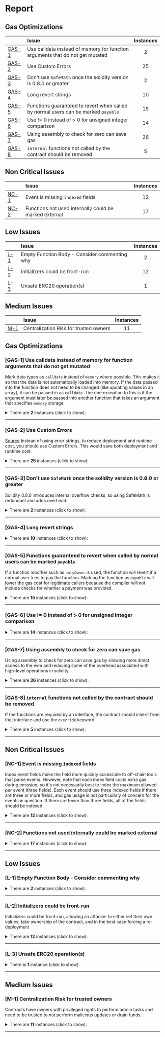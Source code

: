 # Report


## Gas Optimizations


| |Issue|Instances|
|-|:-|:-:|
| [GAS-1](#GAS-1) | Use calldata instead of memory for function arguments that do not get mutated | 2 |
| [GAS-2](#GAS-2) | Use Custom Errors | 25 |
| [GAS-3](#GAS-3) | Don't use `SafeMath` once the solidity version is 0.8.0 or greater | 2 |
| [GAS-4](#GAS-4) | Long revert strings | 10 |
| [GAS-5](#GAS-5) | Functions guaranteed to revert when called by normal users can be marked `payable` | 15 |
| [GAS-6](#GAS-6) | Use != 0 instead of > 0 for unsigned integer comparison | 14 |
| [GAS-7](#GAS-7) | Using assembly to check for zero can save gas | 26 |
| [GAS-8](#GAS-8) | `internal` functions not called by the contract should be removed | 5 |


## Non Critical Issues


| |Issue|Instances|
|-|:-|:-:|
| [NC-1](#NC-1) | Event is missing `indexed` fields | 12 |
| [NC-2](#NC-2) | Functions not used internally could be marked external | 17 |


## Low Issues


| |Issue|Instances|
|-|:-|:-:|
| [L-1](#L-1) | Empty Function Body - Consider commenting why | 2 |
| [L-2](#L-2) | Initializers could be front-run | 12 |
| [L-3](#L-3) | Unsafe ERC20 operation(s) | 1 |


## Medium Issues


| |Issue|Instances|
|-|:-|:-:|
| [M-1](#M-1) | Centralization Risk for trusted owners | 11 |



## Gas Optimizations


<a name="GAS-1"></a> 
### [GAS-1] Use calldata instead of memory for function arguments that do not get mutated
Mark data types as `calldata` instead of `memory` where possible. This makes it so that the data is not automatically loaded into memory. If the data passed into the function does not need to be changed (like updating values in an array), it can be passed in as `calldata`. The one exception to this is if the argument must later be passed into another function that takes an argument that specifies `memory` storage.

<details>

<summary>
There are <b>2</b> instances (click to show):
</summary>

```solidity
File: contracts/treasury/Treasury.sol

18:         address[] memory proposers,

19:         address[] memory executors,

```
[#L18](https://github.com/code-423n4/2023-08-livepeer/blob/main/contracts/treasury/Treasury.sol) [#L19](https://github.com/code-423n4/2023-08-livepeer/blob/main/contracts/treasury/Treasury.sol) 

</details>

---

<a name="GAS-2"></a> 
### [GAS-2] Use Custom Errors
[Source](https://blog.soliditylang.org/2021/04/21/custom-errors/)
Instead of using error strings, to reduce deployment and runtime cost, you should use Custom Errors. This would save both deployment and runtime cost.

<details>

<summary>
There are <b>25</b> instances (click to show):
</summary>

```solidity
File: contracts/bonding/BondingManager.sol

253:         require(isValidUnbondingLock(msg.sender, _unbondingLockId), "invalid unbonding lock ID");

279:         require(_recipient != address(0), "invalid recipient");

281:         require(fees >= _amount, "insufficient fees to withdraw");

310:         require(isRegisteredTranscoder(_transcoder), "transcoder must be registered");

491:         require(!roundsManager().currentRoundLocked(), "can't update transcoder params, current round is locked");

492:         require(MathUtils.validPerc(_rewardCut), "invalid rewardCut percentage");

493:         require(MathUtils.validPerc(_feeShare), "invalid feeShare percentage");

494:         require(isRegisteredTranscoder(msg.sender), "transcoder must be registered");

563:                 require(_to != _owner, "INVALID_DELEGATE");

565:                 require(currentDelegate == _to, "INVALID_DELEGATE_CHANGE");

582:             require(!isRegisteredTranscoder(_owner), "registered transcoders can't delegate towards other addresses");

606:         require(delegationAmount > 0, "delegation amount must be greater than 0");

722:             require(oldDelDelegate != _delegator, "INVALID_DELEGATOR");

750:         require(delegatorStatus(msg.sender) == DelegatorStatus.Bonded, "caller must be bonded");

754:         require(_amount > 0, "unbond amount must be greater than 0");

755:         require(_amount <= del.bondedAmount, "amount is greater than bonded amount");

801:         require(delegatorStatus(msg.sender) != DelegatorStatus.Unbonded, "caller must be bonded");

824:         require(delegatorStatus(msg.sender) == DelegatorStatus.Unbonded, "caller must be unbonded");

850:         require(isActiveTranscoder(msg.sender), "caller must be an active transcoder");

1177:         require(PreciseMathUtils.validPerc(_cutRate), "_cutRate is invalid precise percentage");

1573:         require(isValidUnbondingLock(_delegator, _unbondingLockId), "invalid unbonding lock ID");

1652:         require(msg.sender == controller.getContract(keccak256("TicketBroker")), "caller must be TicketBroker");

1656:         require(msg.sender == controller.getContract(keccak256("RoundsManager")), "caller must be RoundsManager");

1660:         require(msg.sender == controller.getContract(keccak256("Verifier")), "caller must be Verifier");

1664:         require(roundsManager().currentRoundInitialized(), "current round is not initialized");

```
[#L253](https://github.com/code-423n4/2023-08-livepeer/blob/main/contracts/bonding/BondingManager.sol) [#L279](https://github.com/code-423n4/2023-08-livepeer/blob/main/contracts/bonding/BondingManager.sol) [#L281](https://github.com/code-423n4/2023-08-livepeer/blob/main/contracts/bonding/BondingManager.sol) [#L310](https://github.com/code-423n4/2023-08-livepeer/blob/main/contracts/bonding/BondingManager.sol) [#L491](https://github.com/code-423n4/2023-08-livepeer/blob/main/contracts/bonding/BondingManager.sol) [#L492](https://github.com/code-423n4/2023-08-livepeer/blob/main/contracts/bonding/BondingManager.sol) [#L493](https://github.com/code-423n4/2023-08-livepeer/blob/main/contracts/bonding/BondingManager.sol) [#L494](https://github.com/code-423n4/2023-08-livepeer/blob/main/contracts/bonding/BondingManager.sol) [#L563](https://github.com/code-423n4/2023-08-livepeer/blob/main/contracts/bonding/BondingManager.sol) [#L565](https://github.com/code-423n4/2023-08-livepeer/blob/main/contracts/bonding/BondingManager.sol) [#L582](https://github.com/code-423n4/2023-08-livepeer/blob/main/contracts/bonding/BondingManager.sol) [#L606](https://github.com/code-423n4/2023-08-livepeer/blob/main/contracts/bonding/BondingManager.sol) [#L722](https://github.com/code-423n4/2023-08-livepeer/blob/main/contracts/bonding/BondingManager.sol) [#L750](https://github.com/code-423n4/2023-08-livepeer/blob/main/contracts/bonding/BondingManager.sol) [#L754](https://github.com/code-423n4/2023-08-livepeer/blob/main/contracts/bonding/BondingManager.sol) [#L755](https://github.com/code-423n4/2023-08-livepeer/blob/main/contracts/bonding/BondingManager.sol) [#L801](https://github.com/code-423n4/2023-08-livepeer/blob/main/contracts/bonding/BondingManager.sol) [#L824](https://github.com/code-423n4/2023-08-livepeer/blob/main/contracts/bonding/BondingManager.sol) [#L850](https://github.com/code-423n4/2023-08-livepeer/blob/main/contracts/bonding/BondingManager.sol) [#L1177](https://github.com/code-423n4/2023-08-livepeer/blob/main/contracts/bonding/BondingManager.sol) [#L1573](https://github.com/code-423n4/2023-08-livepeer/blob/main/contracts/bonding/BondingManager.sol) [#L1652](https://github.com/code-423n4/2023-08-livepeer/blob/main/contracts/bonding/BondingManager.sol) [#L1656](https://github.com/code-423n4/2023-08-livepeer/blob/main/contracts/bonding/BondingManager.sol) [#L1660](https://github.com/code-423n4/2023-08-livepeer/blob/main/contracts/bonding/BondingManager.sol) [#L1664](https://github.com/code-423n4/2023-08-livepeer/blob/main/contracts/bonding/BondingManager.sol) 

</details>

---

<a name="GAS-3"></a> 
### [GAS-3] Don't use `SafeMath` once the solidity version is 0.8.0 or greater
Solidity 0.8.0 introduces internal overflow checks, so using SafeMath is redundant and adds overhead.

<details>

<summary>
There are <b>2</b> instances (click to show):
</summary>

```solidity
File: contracts/bonding/BondingManager.sol

17: import "@openzeppelin/contracts/utils/math/SafeMath.sol";

```
[Link to code](https://github.com/code-423n4/2023-08-livepeer/blob/main/contracts/bonding/BondingManager.sol)

```solidity
File: contracts/bonding/libraries/EarningsPoolLIP36.sol

7: import "@openzeppelin/contracts/utils/math/SafeMath.sol";

```
[#L17](https://github.com/code-423n4/2023-08-livepeer/blob/main/contracts/bonding/libraries/EarningsPoolLIP36.sol) [#L7](https://github.com/code-423n4/2023-08-livepeer/blob/main/contracts/bonding/libraries/EarningsPoolLIP36.sol) 

</details>

---

<a name="GAS-4"></a> 
### [GAS-4] Long revert strings

<details>

<summary>
There are <b>10</b> instances (click to show):
</summary>

```solidity
File: contracts/bonding/BondingManager.sol

491:         require(!roundsManager().currentRoundLocked(), "can't update transcoder params, current round is locked");

582:             require(!isRegisteredTranscoder(_owner), "registered transcoders can't delegate towards other addresses");

606:         require(delegationAmount > 0, "delegation amount must be greater than 0");

754:         require(_amount > 0, "unbond amount must be greater than 0");

755:         require(_amount <= del.bondedAmount, "amount is greater than bonded amount");

850:         require(isActiveTranscoder(msg.sender), "caller must be an active transcoder");

1177:         require(PreciseMathUtils.validPerc(_cutRate), "_cutRate is invalid precise percentage");

1652:         require(msg.sender == controller.getContract(keccak256("TicketBroker")), "caller must be TicketBroker");

1656:         require(msg.sender == controller.getContract(keccak256("RoundsManager")), "caller must be RoundsManager");

1660:         require(msg.sender == controller.getContract(keccak256("Verifier")), "caller must be Verifier");

```
[#L491](https://github.com/code-423n4/2023-08-livepeer/blob/main/contracts/bonding/BondingManager.sol) [#L582](https://github.com/code-423n4/2023-08-livepeer/blob/main/contracts/bonding/BondingManager.sol) [#L606](https://github.com/code-423n4/2023-08-livepeer/blob/main/contracts/bonding/BondingManager.sol) [#L754](https://github.com/code-423n4/2023-08-livepeer/blob/main/contracts/bonding/BondingManager.sol) [#L755](https://github.com/code-423n4/2023-08-livepeer/blob/main/contracts/bonding/BondingManager.sol) [#L850](https://github.com/code-423n4/2023-08-livepeer/blob/main/contracts/bonding/BondingManager.sol) [#L1177](https://github.com/code-423n4/2023-08-livepeer/blob/main/contracts/bonding/BondingManager.sol) [#L1652](https://github.com/code-423n4/2023-08-livepeer/blob/main/contracts/bonding/BondingManager.sol) [#L1656](https://github.com/code-423n4/2023-08-livepeer/blob/main/contracts/bonding/BondingManager.sol) [#L1660](https://github.com/code-423n4/2023-08-livepeer/blob/main/contracts/bonding/BondingManager.sol) 

</details>

---

<a name="GAS-5"></a> 
### [GAS-5] Functions guaranteed to revert when called by normal users can be marked `payable`
If a function modifier such as `onlyOwner` is used, the function will revert if a normal user tries to pay the function. Marking the function as `payable` will lower the gas cost for legitimate callers because the compiler will not include checks for whether a payment was provided.

<details>

<summary>
There are <b>15</b> instances (click to show):
</summary>

```solidity
File: contracts/bonding/BondingManager.sol

155:     function setUnbondingPeriod(uint64 _unbondingPeriod) external onlyControllerOwner {

167:     function setTreasuryRewardCutRate(uint256 _cutRate) external onlyControllerOwner {

176:     function setTreasuryBalanceCeiling(uint256 _ceiling) external onlyControllerOwner {

186:     function setNumActiveTranscoders(uint256 _numActiveTranscoders) external onlyControllerOwner {

462:     function setCurrentRoundTotalActiveStake() external onlyRoundsManager {

1651:     function _onlyTicketBroker() internal view {

1655:     function _onlyRoundsManager() internal view {

1659:     function _onlyVerifier() internal view {

```
[Link to code](https://github.com/code-423n4/2023-08-livepeer/blob/main/contracts/bonding/BondingManager.sol)

```solidity
File: contracts/bonding/BondingVotes.sol

167:     function getPastVotes(address _account, uint256 _round) external view onlyPastRounds(_round) returns (uint256) {

194:     function getPastTotalSupply(uint256 _round) external view onlyPastRounds(_round) returns (uint256) {

218:     function delegatedAt(address _account, uint256 _round) external view onlyPastRounds(_round) returns (address) {

303:     function checkpointTotalActiveStake(uint256 _totalStake, uint256 _round) external virtual onlyBondingManager {

553:     function _onlyBondingManager() internal view {

```
[Link to code](https://github.com/code-423n4/2023-08-livepeer/blob/main/contracts/bonding/BondingVotes.sol)

```solidity
File: contracts/treasury/GovernorCountingOverridable.sol

64:     function __GovernorCountingOverridable_init(uint256 _quota) internal onlyInitializing {

68:     function __GovernorCountingOverridable_init_unchained(uint256 _quota) internal onlyInitializing {

```
[#L155](https://github.com/code-423n4/2023-08-livepeer/blob/main/contracts/treasury/GovernorCountingOverridable.sol) [#L167](https://github.com/code-423n4/2023-08-livepeer/blob/main/contracts/treasury/GovernorCountingOverridable.sol) [#L176](https://github.com/code-423n4/2023-08-livepeer/blob/main/contracts/treasury/GovernorCountingOverridable.sol) [#L186](https://github.com/code-423n4/2023-08-livepeer/blob/main/contracts/treasury/GovernorCountingOverridable.sol) [#L462](https://github.com/code-423n4/2023-08-livepeer/blob/main/contracts/treasury/GovernorCountingOverridable.sol) [#L1651](https://github.com/code-423n4/2023-08-livepeer/blob/main/contracts/treasury/GovernorCountingOverridable.sol) [#L1655](https://github.com/code-423n4/2023-08-livepeer/blob/main/contracts/treasury/GovernorCountingOverridable.sol) [#L1659](https://github.com/code-423n4/2023-08-livepeer/blob/main/contracts/treasury/GovernorCountingOverridable.sol) [#L167](https://github.com/code-423n4/2023-08-livepeer/blob/main/contracts/treasury/GovernorCountingOverridable.sol) [#L194](https://github.com/code-423n4/2023-08-livepeer/blob/main/contracts/treasury/GovernorCountingOverridable.sol) [#L218](https://github.com/code-423n4/2023-08-livepeer/blob/main/contracts/treasury/GovernorCountingOverridable.sol) [#L303](https://github.com/code-423n4/2023-08-livepeer/blob/main/contracts/treasury/GovernorCountingOverridable.sol) [#L553](https://github.com/code-423n4/2023-08-livepeer/blob/main/contracts/treasury/GovernorCountingOverridable.sol) [#L64](https://github.com/code-423n4/2023-08-livepeer/blob/main/contracts/treasury/GovernorCountingOverridable.sol) [#L68](https://github.com/code-423n4/2023-08-livepeer/blob/main/contracts/treasury/GovernorCountingOverridable.sol) 

</details>

---

<a name="GAS-6"></a> 
### [GAS-6] Use != 0 instead of > 0 for unsigned integer comparison

<details>

<summary>
There are <b>14</b> instances (click to show):
</summary>

```solidity
File: contracts/bonding/BondingManager.sol

402:         if (del.bondedAmount > 0) {

576:         } else if (currentBondedAmount > 0 && currentDelegate != _to) {

606:         require(delegationAmount > 0, "delegation amount must be greater than 0");

614:         if (_amount > 0) {

754:         require(_amount > 0, "unbond amount must be greater than 0");

871:         if (treasuryBalanceCeiling > 0) {

873:             if (treasuryBalance >= treasuryBalanceCeiling && nextRoundTreasuryRewardCutRate > 0) {

884:         if (treasuryRewards > 0) {

1158:         return d.delegateAddress == _transcoder && d.bondedAmount > 0;

1169:         return delegators[_delegator].unbondingLocks[_unbondingLockId].withdrawRound > 0;

```
[Link to code](https://github.com/code-423n4/2023-08-livepeer/blob/main/contracts/bonding/BondingManager.sol)

```solidity
File: contracts/bonding/BondingVotes.sol

316:         return bondingCheckpoints[_account].startRounds.length > 0;

331:         if (exactCheckpoint > 0) {

436:         if (bond.bondedAmount > 0) {

507:         if (rewardRound > 0) {

```
[#L402](https://github.com/code-423n4/2023-08-livepeer/blob/main/contracts/bonding/BondingVotes.sol) [#L576](https://github.com/code-423n4/2023-08-livepeer/blob/main/contracts/bonding/BondingVotes.sol) [#L606](https://github.com/code-423n4/2023-08-livepeer/blob/main/contracts/bonding/BondingVotes.sol) [#L614](https://github.com/code-423n4/2023-08-livepeer/blob/main/contracts/bonding/BondingVotes.sol) [#L754](https://github.com/code-423n4/2023-08-livepeer/blob/main/contracts/bonding/BondingVotes.sol) [#L871](https://github.com/code-423n4/2023-08-livepeer/blob/main/contracts/bonding/BondingVotes.sol) [#L873](https://github.com/code-423n4/2023-08-livepeer/blob/main/contracts/bonding/BondingVotes.sol) [#L884](https://github.com/code-423n4/2023-08-livepeer/blob/main/contracts/bonding/BondingVotes.sol) [#L1158](https://github.com/code-423n4/2023-08-livepeer/blob/main/contracts/bonding/BondingVotes.sol) [#L1169](https://github.com/code-423n4/2023-08-livepeer/blob/main/contracts/bonding/BondingVotes.sol) [#L316](https://github.com/code-423n4/2023-08-livepeer/blob/main/contracts/bonding/BondingVotes.sol) [#L331](https://github.com/code-423n4/2023-08-livepeer/blob/main/contracts/bonding/BondingVotes.sol) [#L436](https://github.com/code-423n4/2023-08-livepeer/blob/main/contracts/bonding/BondingVotes.sol) [#L507](https://github.com/code-423n4/2023-08-livepeer/blob/main/contracts/bonding/BondingVotes.sol) 

</details>

---

<a name="GAS-7"></a> 
### [GAS-7] Using assembly to check for zero can save gas
Using assembly to check for zero can save gas by allowing more direct access to the evm and reducing some of the overhead associated with high-level operations in solidity.

<details>

<summary>
There are <b>26</b> instances (click to show):
</summary>

```solidity
File: contracts/bonding/BondingManager.sol

279:         require(_recipient != address(0), "invalid recipient");

343:         if (prevEarningsPool.cumulativeRewardFactor == 0 && lastRewardRound == currentRound) {

424:             if (_finder != address(0)) {

595:             if (currPool.cumulativeRewardFactor == 0) {

599:             if (currPool.cumulativeFeeFactor == 0) {

719:         if (newDel.delegateAddress == address(0) && newDel.bondedAmount == 0) {

719:         if (newDel.delegateAddress == address(0) && newDel.bondedAmount == 0) {

769:         if (del.bondedAmount == 0) {

959:         if (del.bondedAmount == 0) {

1215:         if (pool.cumulativeRewardFactor == 0 && lastRewardRound < _round) {

1221:         if (pool.cumulativeFeeFactor == 0 && lastFeeRound < _round) {

1512:         if (del.delegateAddress != address(0)) {

1520:             if (endEarningsPool.cumulativeRewardFactor == 0) {

1527:             if (endEarningsPool.cumulativeFeeFactor == 0) {

```
[Link to code](https://github.com/code-423n4/2023-08-livepeer/blob/main/contracts/bonding/BondingManager.sol)

```solidity
File: contracts/bonding/BondingVotes.sol

98:             revert FutureLookup(_round, currentRound == 0 ? 0 : currentRound - 1);

337:         if (upper == 0) {

372:         if (bond.bondedAmount == 0) {

510:             if (pool.cumulativeRewardFactor == 0) {

```
[Link to code](https://github.com/code-423n4/2023-08-livepeer/blob/main/contracts/bonding/BondingVotes.sol)

```solidity
File: contracts/bonding/libraries/EarningsPoolLIP36.sol

24:         uint256 prevCumulativeRewardFactor = _prevEarningsPool.cumulativeRewardFactor != 0

29:         if (earningsPool.cumulativeFeeFactor == 0) {

52:         uint256 prevCumulativeRewardFactor = _prevEarningsPool.cumulativeRewardFactor != 0

78:         if (_startPool.cumulativeRewardFactor == 0) {

83:         if (_endPool.cumulativeRewardFactor == 0) {

```
[Link to code](https://github.com/code-423n4/2023-08-livepeer/blob/main/contracts/bonding/libraries/EarningsPoolLIP36.sol)

```solidity
File: contracts/bonding/libraries/SortedArrays.sol

30:         if (len == 0) {

49:         if (upperIdx == 0) {

65:         if (array.length == 0) {

```
[#L279](https://github.com/code-423n4/2023-08-livepeer/blob/main/contracts/bonding/libraries/SortedArrays.sol) [#L343](https://github.com/code-423n4/2023-08-livepeer/blob/main/contracts/bonding/libraries/SortedArrays.sol) [#L424](https://github.com/code-423n4/2023-08-livepeer/blob/main/contracts/bonding/libraries/SortedArrays.sol) [#L595](https://github.com/code-423n4/2023-08-livepeer/blob/main/contracts/bonding/libraries/SortedArrays.sol) [#L599](https://github.com/code-423n4/2023-08-livepeer/blob/main/contracts/bonding/libraries/SortedArrays.sol) [#L719](https://github.com/code-423n4/2023-08-livepeer/blob/main/contracts/bonding/libraries/SortedArrays.sol) [#L719](https://github.com/code-423n4/2023-08-livepeer/blob/main/contracts/bonding/libraries/SortedArrays.sol) [#L769](https://github.com/code-423n4/2023-08-livepeer/blob/main/contracts/bonding/libraries/SortedArrays.sol) [#L959](https://github.com/code-423n4/2023-08-livepeer/blob/main/contracts/bonding/libraries/SortedArrays.sol) [#L1215](https://github.com/code-423n4/2023-08-livepeer/blob/main/contracts/bonding/libraries/SortedArrays.sol) [#L1221](https://github.com/code-423n4/2023-08-livepeer/blob/main/contracts/bonding/libraries/SortedArrays.sol) [#L1512](https://github.com/code-423n4/2023-08-livepeer/blob/main/contracts/bonding/libraries/SortedArrays.sol) [#L1520](https://github.com/code-423n4/2023-08-livepeer/blob/main/contracts/bonding/libraries/SortedArrays.sol) [#L1527](https://github.com/code-423n4/2023-08-livepeer/blob/main/contracts/bonding/libraries/SortedArrays.sol) [#L98](https://github.com/code-423n4/2023-08-livepeer/blob/main/contracts/bonding/libraries/SortedArrays.sol) [#L337](https://github.com/code-423n4/2023-08-livepeer/blob/main/contracts/bonding/libraries/SortedArrays.sol) [#L372](https://github.com/code-423n4/2023-08-livepeer/blob/main/contracts/bonding/libraries/SortedArrays.sol) [#L510](https://github.com/code-423n4/2023-08-livepeer/blob/main/contracts/bonding/libraries/SortedArrays.sol) [#L24](https://github.com/code-423n4/2023-08-livepeer/blob/main/contracts/bonding/libraries/SortedArrays.sol) [#L29](https://github.com/code-423n4/2023-08-livepeer/blob/main/contracts/bonding/libraries/SortedArrays.sol) [#L52](https://github.com/code-423n4/2023-08-livepeer/blob/main/contracts/bonding/libraries/SortedArrays.sol) [#L78](https://github.com/code-423n4/2023-08-livepeer/blob/main/contracts/bonding/libraries/SortedArrays.sol) [#L83](https://github.com/code-423n4/2023-08-livepeer/blob/main/contracts/bonding/libraries/SortedArrays.sol) [#L30](https://github.com/code-423n4/2023-08-livepeer/blob/main/contracts/bonding/libraries/SortedArrays.sol) [#L49](https://github.com/code-423n4/2023-08-livepeer/blob/main/contracts/bonding/libraries/SortedArrays.sol) [#L65](https://github.com/code-423n4/2023-08-livepeer/blob/main/contracts/bonding/libraries/SortedArrays.sol) 

</details>

---

<a name="GAS-8"></a> 
### [GAS-8] `internal` functions not called by the contract should be removed
If the functions are required by an interface, the contract should inherit from that interface and use the `override` keyword

<details>

<summary>
There are <b>5</b> instances (click to show):
</summary>

```solidity
File: contracts/bonding/libraries/EarningsPoolLIP36.sol

18:     function updateCumulativeFeeFactor(

47:     function updateCumulativeRewardFactor(

71:     function delegatorCumulativeStakeAndFees(

```
[Link to code](https://github.com/code-423n4/2023-08-livepeer/blob/main/contracts/bonding/libraries/EarningsPoolLIP36.sol)

```solidity
File: contracts/bonding/libraries/SortedArrays.sol

28:     function findLowerBound(uint256[] storage _array, uint256 _val) internal view returns (uint256) {

64:     function pushSorted(uint256[] storage array, uint256 val) internal {

```
[#L18](https://github.com/code-423n4/2023-08-livepeer/blob/main/contracts/bonding/libraries/SortedArrays.sol) [#L47](https://github.com/code-423n4/2023-08-livepeer/blob/main/contracts/bonding/libraries/SortedArrays.sol) [#L71](https://github.com/code-423n4/2023-08-livepeer/blob/main/contracts/bonding/libraries/SortedArrays.sol) [#L28](https://github.com/code-423n4/2023-08-livepeer/blob/main/contracts/bonding/libraries/SortedArrays.sol) [#L64](https://github.com/code-423n4/2023-08-livepeer/blob/main/contracts/bonding/libraries/SortedArrays.sol) 

</details>

---


## Non Critical Issues


<a name="NC-1"></a> 
### [NC-1] Event is missing `indexed` fields
Index event fields make the field more quickly accessible to off-chain tools that parse events. However, note that each index field costs extra gas during emission, so it's not necessarily best to index the maximum allowed per event (three fields). Each event should use three indexed fields if there are three or more fields, and gas usage is not particularly of concern for the events in question. If there are fewer than three fields, all of the fields should be indexed.

<details>

<summary>
There are <b>12</b> instances (click to show):
</summary>

```solidity
File: contracts/bonding/IBondingManager.sol

9:     event TranscoderUpdate(address indexed transcoder, uint256 rewardCut, uint256 feeShare);

10:     event TranscoderActivated(address indexed transcoder, uint256 activationRound);

11:     event TranscoderDeactivated(address indexed transcoder, uint256 deactivationRound);

12:     event TranscoderSlashed(address indexed transcoder, address finder, uint256 penalty, uint256 finderReward);

13:     event Reward(address indexed transcoder, uint256 amount);

14:     event TreasuryReward(address indexed transcoder, address treasury, uint256 amount);

22:     event Unbond(

29:     event Rebond(address indexed delegate, address indexed delegator, uint256 unbondingLockId, uint256 amount);

30:     event TransferBond(

37:     event WithdrawStake(address indexed delegator, uint256 unbondingLockId, uint256 amount, uint256 withdrawRound);

38:     event WithdrawFees(address indexed delegator, address recipient, uint256 amount);

39:     event EarningsClaimed(

```
[#L9](https://github.com/code-423n4/2023-08-livepeer/blob/main/contracts/bonding/IBondingManager.sol) [#L10](https://github.com/code-423n4/2023-08-livepeer/blob/main/contracts/bonding/IBondingManager.sol) [#L11](https://github.com/code-423n4/2023-08-livepeer/blob/main/contracts/bonding/IBondingManager.sol) [#L12](https://github.com/code-423n4/2023-08-livepeer/blob/main/contracts/bonding/IBondingManager.sol) [#L13](https://github.com/code-423n4/2023-08-livepeer/blob/main/contracts/bonding/IBondingManager.sol) [#L14](https://github.com/code-423n4/2023-08-livepeer/blob/main/contracts/bonding/IBondingManager.sol) [#L22](https://github.com/code-423n4/2023-08-livepeer/blob/main/contracts/bonding/IBondingManager.sol) [#L29](https://github.com/code-423n4/2023-08-livepeer/blob/main/contracts/bonding/IBondingManager.sol) [#L30](https://github.com/code-423n4/2023-08-livepeer/blob/main/contracts/bonding/IBondingManager.sol) [#L37](https://github.com/code-423n4/2023-08-livepeer/blob/main/contracts/bonding/IBondingManager.sol) [#L38](https://github.com/code-423n4/2023-08-livepeer/blob/main/contracts/bonding/IBondingManager.sol) [#L39](https://github.com/code-423n4/2023-08-livepeer/blob/main/contracts/bonding/IBondingManager.sol) 

</details>

---

<a name="NC-2"></a> 
### [NC-2] Functions not used internally could be marked external

<details>

<summary>
There are <b>17</b> instances (click to show):
</summary>

```solidity
File: contracts/bonding/BondingManager.sol

679:     function transferBond(

908:     function pendingStake(address _delegator, uint256 _endRound) public view returns (uint256) {

923:     function pendingFees(address _delegator, uint256 _endRound) public view returns (uint256) {

946:     function transcoderStatus(address _transcoder) public view returns (TranscoderStatus) {

987:     function getTranscoder(address _transcoder)

1027:     function getTranscoderEarningsPoolForRound(address _transcoder, uint256 _round)

1058:     function getDelegator(address _delegator)

1089:     function getDelegatorUnbondingLock(address _delegator, uint256 _unbondingLockId)

1103:     function getTranscoderPoolMaxSize() public view returns (uint256) {

1111:     function getTranscoderPoolSize() public view returns (uint256) {

1119:     function getFirstTranscoderInPool() public view returns (address) {

1128:     function getNextTranscoderInPool(address _transcoder) public view returns (address) {

1136:     function getTotalBonded() public view returns (uint256) {

```
[Link to code](https://github.com/code-423n4/2023-08-livepeer/blob/main/contracts/bonding/BondingManager.sol)

```solidity
File: contracts/treasury/LivepeerGovernor.sol

54:     function initialize(

114:     function proposalThreshold()

123:     function state(uint256 proposalId)

160:     function supportsInterface(bytes4 interfaceId)

```
[#L679](https://github.com/code-423n4/2023-08-livepeer/blob/main/contracts/treasury/LivepeerGovernor.sol) [#L908](https://github.com/code-423n4/2023-08-livepeer/blob/main/contracts/treasury/LivepeerGovernor.sol) [#L923](https://github.com/code-423n4/2023-08-livepeer/blob/main/contracts/treasury/LivepeerGovernor.sol) [#L946](https://github.com/code-423n4/2023-08-livepeer/blob/main/contracts/treasury/LivepeerGovernor.sol) [#L987](https://github.com/code-423n4/2023-08-livepeer/blob/main/contracts/treasury/LivepeerGovernor.sol) [#L1027](https://github.com/code-423n4/2023-08-livepeer/blob/main/contracts/treasury/LivepeerGovernor.sol) [#L1058](https://github.com/code-423n4/2023-08-livepeer/blob/main/contracts/treasury/LivepeerGovernor.sol) [#L1089](https://github.com/code-423n4/2023-08-livepeer/blob/main/contracts/treasury/LivepeerGovernor.sol) [#L1103](https://github.com/code-423n4/2023-08-livepeer/blob/main/contracts/treasury/LivepeerGovernor.sol) [#L1111](https://github.com/code-423n4/2023-08-livepeer/blob/main/contracts/treasury/LivepeerGovernor.sol) [#L1119](https://github.com/code-423n4/2023-08-livepeer/blob/main/contracts/treasury/LivepeerGovernor.sol) [#L1128](https://github.com/code-423n4/2023-08-livepeer/blob/main/contracts/treasury/LivepeerGovernor.sol) [#L1136](https://github.com/code-423n4/2023-08-livepeer/blob/main/contracts/treasury/LivepeerGovernor.sol) [#L54](https://github.com/code-423n4/2023-08-livepeer/blob/main/contracts/treasury/LivepeerGovernor.sol) [#L114](https://github.com/code-423n4/2023-08-livepeer/blob/main/contracts/treasury/LivepeerGovernor.sol) [#L123](https://github.com/code-423n4/2023-08-livepeer/blob/main/contracts/treasury/LivepeerGovernor.sol) [#L160](https://github.com/code-423n4/2023-08-livepeer/blob/main/contracts/treasury/LivepeerGovernor.sol) 

</details>

---


## Low Issues


<a name="L-1"></a> 
### [L-1] Empty Function Body - Consider commenting why

<details>

<summary>
There are <b>2</b> instances (click to show):
</summary>

```solidity
File: contracts/bonding/BondingManager.sol

149:     constructor(address _controller) Manager(_controller) {}

```
[Link to code](https://github.com/code-423n4/2023-08-livepeer/blob/main/contracts/bonding/BondingManager.sol)

```solidity
File: contracts/bonding/BondingVotes.sol

107:     constructor(address _controller) Manager(_controller) {}

```
[#L149](https://github.com/code-423n4/2023-08-livepeer/blob/main/contracts/bonding/BondingVotes.sol) [#L107](https://github.com/code-423n4/2023-08-livepeer/blob/main/contracts/bonding/BondingVotes.sol) 

</details>

---

<a name="L-2"></a> 
### [L-2] Initializers could be front-run
Initializers could be front-run, allowing an attacker to either set their own values, take ownership of the contract, and in the best case forcing a re-deployment

<details>

<summary>
There are <b>12</b> instances (click to show):
</summary>

```solidity
File: contracts/treasury/GovernorCountingOverridable.sol

64:     function __GovernorCountingOverridable_init(uint256 _quota) internal onlyInitializing {

```
[Link to code](https://github.com/code-423n4/2023-08-livepeer/blob/main/contracts/treasury/GovernorCountingOverridable.sol)

```solidity
File: contracts/treasury/LivepeerGovernor.sol

54:     function initialize(

60:     ) public initializer {

61:         __Governor_init("LivepeerGovernor");

62:         __GovernorSettings_init(initialVotingDelay, initialVotingPeriod, initialProposalThreshold);

63:         __GovernorTimelockControl_init(treasury());

67:         __GovernorVotes_init(votes());

69:         __GovernorVotesQuorumFraction_init(initialQuorum);

71:         __GovernorCountingOverridable_init(quota);

```
[Link to code](https://github.com/code-423n4/2023-08-livepeer/blob/main/contracts/treasury/LivepeerGovernor.sol)

```solidity
File: contracts/treasury/Treasury.sol

16:     function initialize(

21:     ) external initializer {

22:         __TimelockController_init(minDelay, proposers, executors, admin);

```
[#L64](https://github.com/code-423n4/2023-08-livepeer/blob/main/contracts/treasury/Treasury.sol) [#L54](https://github.com/code-423n4/2023-08-livepeer/blob/main/contracts/treasury/Treasury.sol) [#L60](https://github.com/code-423n4/2023-08-livepeer/blob/main/contracts/treasury/Treasury.sol) [#L61](https://github.com/code-423n4/2023-08-livepeer/blob/main/contracts/treasury/Treasury.sol) [#L62](https://github.com/code-423n4/2023-08-livepeer/blob/main/contracts/treasury/Treasury.sol) [#L63](https://github.com/code-423n4/2023-08-livepeer/blob/main/contracts/treasury/Treasury.sol) [#L67](https://github.com/code-423n4/2023-08-livepeer/blob/main/contracts/treasury/Treasury.sol) [#L69](https://github.com/code-423n4/2023-08-livepeer/blob/main/contracts/treasury/Treasury.sol) [#L71](https://github.com/code-423n4/2023-08-livepeer/blob/main/contracts/treasury/Treasury.sol) [#L16](https://github.com/code-423n4/2023-08-livepeer/blob/main/contracts/treasury/Treasury.sol) [#L21](https://github.com/code-423n4/2023-08-livepeer/blob/main/contracts/treasury/Treasury.sol) [#L22](https://github.com/code-423n4/2023-08-livepeer/blob/main/contracts/treasury/Treasury.sol) 

</details>

---

<a name="L-3"></a> 
### [L-3] Unsafe ERC20 operation(s)

<details>

<summary>
There is <b>1</b> instance (click to show):
</summary>

```solidity
File: contracts/bonding/BondingManager.sol

616:             livepeerToken().transferFrom(msg.sender, address(minter()), _amount);

```
[#L616](https://github.com/code-423n4/2023-08-livepeer/blob/main/contracts/bonding/BondingManager.sol) 

</details>

---


## Medium Issues


<a name="M-1"></a> 
### [M-1] Centralization Risk for trusted owners
Contracts have owners with privileged rights to perform admin tasks and need to be trusted to not perform malicious updates or drain funds.

<details>

<summary>
There are <b>11</b> instances (click to show):
</summary>

```solidity
File: contracts/bonding/BondingManager.sol

155:     function setUnbondingPeriod(uint64 _unbondingPeriod) external onlyControllerOwner {

167:     function setTreasuryRewardCutRate(uint256 _cutRate) external onlyControllerOwner {

176:     function setTreasuryBalanceCeiling(uint256 _ceiling) external onlyControllerOwner {

186:     function setNumActiveTranscoders(uint256 _numActiveTranscoders) external onlyControllerOwner {

306:     ) external whenSystemNotPaused onlyTicketBroker {

399:     ) external whenSystemNotPaused onlyVerifier autoClaimEarnings(_transcoder) autoCheckpoint(_transcoder) {

462:     function setCurrentRoundTotalActiveStake() external onlyRoundsManager {

```
[Link to code](https://github.com/code-423n4/2023-08-livepeer/blob/main/contracts/bonding/BondingManager.sol)

```solidity
File: contracts/bonding/BondingVotes.sol

266:     ) external virtual onlyBondingManager {

303:     function checkpointTotalActiveStake(uint256 _totalStake, uint256 _round) external virtual onlyBondingManager {

```
[Link to code](https://github.com/code-423n4/2023-08-livepeer/blob/main/contracts/bonding/BondingVotes.sol)

```solidity
File: contracts/treasury/GovernorCountingOverridable.sol

64:     function __GovernorCountingOverridable_init(uint256 _quota) internal onlyInitializing {

68:     function __GovernorCountingOverridable_init_unchained(uint256 _quota) internal onlyInitializing {

```
[#L155](https://github.com/code-423n4/2023-08-livepeer/blob/main/contracts/treasury/GovernorCountingOverridable.sol) [#L167](https://github.com/code-423n4/2023-08-livepeer/blob/main/contracts/treasury/GovernorCountingOverridable.sol) [#L176](https://github.com/code-423n4/2023-08-livepeer/blob/main/contracts/treasury/GovernorCountingOverridable.sol) [#L186](https://github.com/code-423n4/2023-08-livepeer/blob/main/contracts/treasury/GovernorCountingOverridable.sol) [#L306](https://github.com/code-423n4/2023-08-livepeer/blob/main/contracts/treasury/GovernorCountingOverridable.sol) [#L399](https://github.com/code-423n4/2023-08-livepeer/blob/main/contracts/treasury/GovernorCountingOverridable.sol) [#L462](https://github.com/code-423n4/2023-08-livepeer/blob/main/contracts/treasury/GovernorCountingOverridable.sol) [#L266](https://github.com/code-423n4/2023-08-livepeer/blob/main/contracts/treasury/GovernorCountingOverridable.sol) [#L303](https://github.com/code-423n4/2023-08-livepeer/blob/main/contracts/treasury/GovernorCountingOverridable.sol) [#L64](https://github.com/code-423n4/2023-08-livepeer/blob/main/contracts/treasury/GovernorCountingOverridable.sol) [#L68](https://github.com/code-423n4/2023-08-livepeer/blob/main/contracts/treasury/GovernorCountingOverridable.sol) 

</details>

---
